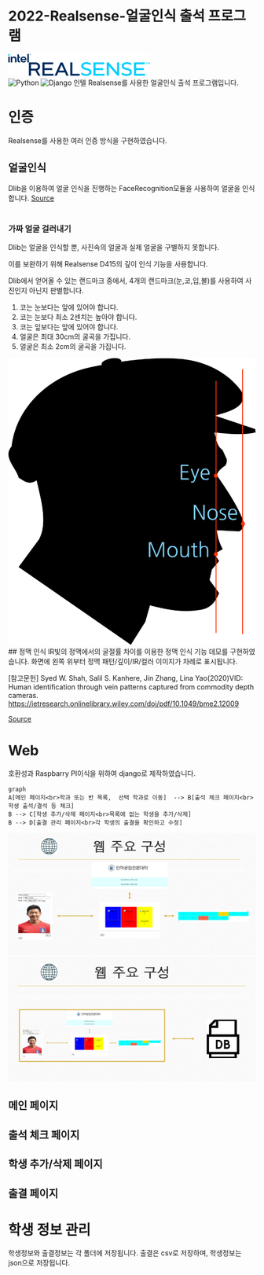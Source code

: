 # 2022-Realsense-얼굴인식 출석 프로그램
<img src=https://github.com/IntelRealSense/librealsense/raw/master/doc/img/realsense.png><br>
![Python](https://img.shields.io/badge/python-3670A0?style=for-the-badge&logo=python&logoColor=ffdd54) ![Django](https://img.shields.io/badge/django-%23092E20.svg?style=for-the-badge&logo=django&logoColor=white)
인텔 Realsense를 사용한 얼굴인식 출석 프로그램입니다.

# 인증
Realsense를 사용한 여러 인증 방식을 구현하였습니다.

## 얼굴인식
Dlib을 이용하여 얼굴 인식을 진행하는 FaceRecognition모듈을 사용하여 얼굴을 인식합니다.
 [Source](https://github.com/JoKangHyeon/2022-_Realsense-/blob/main/RecogTools/face_recog_withD415.py)<br><br>
### 가짜 얼굴 걸러내기

Dlib는 얼굴을 인식할 뿐, 사진속의 얼굴과 실제 얼굴을 구별하지 못합니다.

이를 보완하기 위해 Realsense D415의 깊이 인식 기능을 사용합니다.

Dlib에서 얻어올 수 있는 랜드마크 중에서, 4개의 랜드마크(눈,코,입,볼)를 사용하여 사진인지 아닌지 판별합니다.

1. 코는 눈보다는 앞에 있어야 합니다.
2. 코는 눈보다 최소 2센치는 높아야 합니다.
3. 코는 잎보다는 앞에 있어야 합니다.
4. 얼굴은 최대 30cm의 굴곡을 가집니다.
5. 얼굴은 최소 2cm의 굴곡을 가집니다.

<img src=https://github.com/JoKangHyeon/2022-_Realsense-/blob/main/docs/image/img1.png>
## 정맥 인식
IR빛의 정맥에서의 굴절률 차이를 이용한 정맥 인식 기능 데모를 구현하였습니다.
화면에 왼쪽 위부터 정맥 패턴/깊이/IR/컬러 이미지가 차례로 표시됩니다.

[참고문헌]
Syed W. Shah, Salil S. Kanhere, Jin Zhang, Lina Yao(2020)VID: Human identification through vein patterns captured from commodity depth cameras.
https://ietresearch.onlinelibrary.wiley.com/doi/pdf/10.1049/bme2.12009

 [Source](https://github.com/JoKangHyeon/2022-_Realsense-/blob/main/RecogTools/vein_recog_withD415.py)

# Web
호환성과 Raspbarry PI이식을 위하여 django로 제작하였습니다.
```mermaid
graph 
A[메인 페이지<br>학과 또는 반 목록,  선택 학과로 이동]  --> B[출석 체크 페이지<br>학생 출석/결석 등 체크]
B --> C[학생 추가/삭제 페이지<br>목록에 없는 학생을 추가/삭제]
B --> D[출결 관리 페이지<br>각 학생의 출결을 확인하고 수정]
```
<img src=https://github.com/JoKangHyeon/2022-_Realsense-/blob/main/docs/image/img3.png>
<img src=https://github.com/JoKangHyeon/2022-_Realsense-/blob/main/docs/image/img4.png>

## 메인 페이지

## 출석 체크 페이지

## 학생 추가/삭제 페이지

## 출결 페이지


# 학생 정보 관리
학생정보와 출결정보는 각 폴더에 저장됩니다.
출결은 csv로 저장하며,
학생정보는 json으로 저장됩니다.
